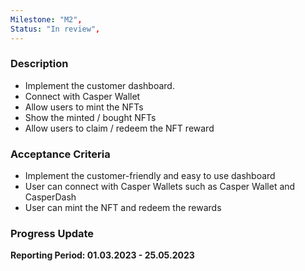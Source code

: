 ```yaml
---
Milestone: "M2",
Status: "In review",
---
```

<!--lang:en--> 
### Description

- Implement the customer dashboard. 
- Connect with Casper Wallet 
- Allow users to mint the NFTs
- Show the minted / bought NFTs
- Allow users to claim / redeem the NFT reward

### Acceptance Criteria

- Implement the customer-friendly and easy to use dashboard
- User can connect with Casper Wallets such as Casper Wallet and CasperDash
- User can mint the NFT and redeem the rewards


### Progress Update

**Reporting Period: 01.03.2023 - 25.05.2023**

